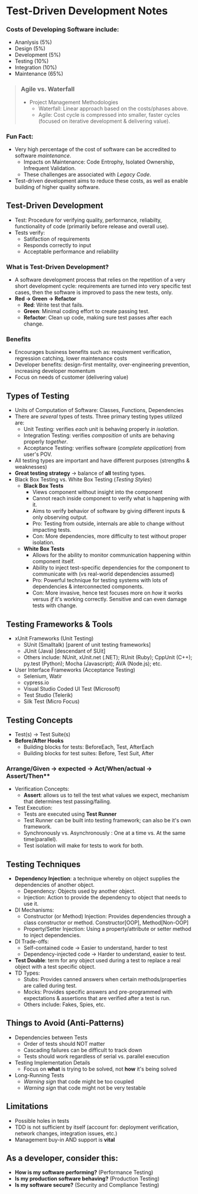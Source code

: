 # Test-Driven Development Notes
### Costs of Developing Software include:
- Ananlysis (5%)
- Design (5%)
- Development (5%)
- Testing (10%)
- Integration (10%)
- Maintenance (65%)
> ### Agile vs. Waterfall
> - Project Management Methodologies
>    - Waterfall: Linear approach based on the costs/phases above.
>    - Agile: Cost cycle is compressed into smaller, faster cycles (focused on iterative development & delivering value).
### Fun Fact:
- Very high percentage of the cost of software can be accredited to software *maintenance*.
  - Impacts on Maintenance: Code Entrophy, Isolated Ownership, Infrequent Validation.
  - These challenges are associated with *Legacy Code*.
 - Test-driven development aims to reduce these costs, as well as enable building of higher quality software.
## Test-Driven Development
- Test: Procedure for verifying quality, performance, reliabilty, functionality of code (primarily before release and overall use).
- Tests verify:
  - Satifaction of requirements
  - Responds correctly to input
  - Acceptable performance and reliability
### What is Test-Driven Development?
- A software development process that relies on the repetition of a very short development cycle: requirements are turned into very specific test cases, then the software is improved to pass the new tests, only.
- **Red -> Green -> Refactor**
  - **Red**: Write test that fails.
  - **Green**: Minimal coding effort to create passing test.
  - **Refactor**: Clean up code, making sure test passes after each change.
### Benefits
- Encourages business benefits such as: requirement verification, regression catching, lower maintenance costs
- Developer benefits: design-first mentality, over-engineering prevention, increasing developer momentum
- Focus on needs of customer (delivering value)
## Types of Testing
- Units of Computation of Software: Classes, Functions, Dependencies
- There are *several* types of tests. Three primary testing types utilized are:
  - Unit Testing: verifies *each* unit is behaving properly *in isolation*.
  - Integration Testing: verifies *composition* of units are behaving properly *together*.
  - Acceptance Testing: verifies software (*complete application*) from user's POV.
- All testing types are important and have different purposes (strengths & weaknesses)
- **Great testing strategy** -> balance of **all** testing types.
- Black Box Testing vs. White Box Testing (*Testing Styles*)
  - **Black Box Tests**
    - Views component without insight into the component
    - Cannot reach inside component to verify what is happening with it.
    - Aims to verify behavior of software by giving different inputs & only observing output.
    - Pro: Testing from outside, internals are able to change without impacting tests.
    - Con: More dependencies, more difficulty to test without proper isolation.
  - **White Box Tests**
    - Allows for the ability to monitor communication happening within component itself.
    - Ability to inject test-specific dependencies for the component to communicate with (vs real-world dependencies assumed)
    - Pro: Powerful technique for testing systems with lots of dependencies & interconnected components.
    - Con: More invasive, hence test focuses more on *how* it works versus *if* it's working correctly. Sensitive and can even damage tests with change.
## Testing Frameworks & Tools
- xUnit Frameworks (Unit Testing)
  - SUnit (Smalltalk) [parent of unit testing frameworks]
  - JUnit (Java) [descendant of SUit]
  - Others include: NUnit, xUnit.net (.NET); RUnit (Ruby); CppUnit (C++); py.test (Python); Mocha (Javascript); AVA (Node.js);  etc.
- User Interface Frameworks (Acceptance Testing)
  - Selenium, Watir
  - cypress.io
  - Visual Studio Coded UI Test (Microsoft)
  - Test Studio (Telerik)
  - Silk Test (Micro Focus)
## Testing Concepts
- Test(s) -> Test Suite(s)
- **Before/After Hooks**
  - Building blocks for tests: BeforeEach, Test, AfterEach
  - Building blocks for test suites: Before, Test Suit, After
### Arrange/Given -> expected -> Act/When/actual -> Assert/Then**
- Verification Concepts:
  - **Assert**: allows us to tell the test what values we expect, mechanism that determines test passing/failing.
- Test Execution:
  - Tests are executed using **Test Runner**
  - Test Runner can be built into testing framework; can also be it's own framework.
  - Synchronously vs. Asynchronously : One at a time vs. At the same time(parallel).
  - Test isolation will make for tests to work for both.
## Testing Techniques
- **Dependency Injection**: a technique whereby on object supplies the dependencies of another object.
  - Dependency: Objects used by another object.
  - Injection: Action to provide the dependency to object that needs to use it.
- DI Mechanisms:
  - Constructor (or Method) Injection: Provides dependencies through a class constructor or method. Constructor[OOP], Method[Non-OOP]
  - Property/Setter Injection: Using a property/attribute or setter method to inject dependencies.
- DI Trade-offs:
  - Self-contained code -> Easier to understand, harder to test
  - Dependency-injected code -> Harder to understand, easier to test.
- **Test Double**: term for any object used during a test to replace a real object with a test specific object.
- TD Types:
  - Stubs: Provides canned answers when certain methods/properties are called during test.
  - Mocks: Provides specific answers and pre-programmed with expectations & assertions that are verified after a test is run.
  - Others include: Fakes, Spies, etc.
## Things to Avoid (Anti-Patterns)
- Dependencies between Tests
  - Order of tests should NOT matter
  - Cascading failures can be difficult to track down
  - Tests should work regardless of serial vs. parallel execution
- Testing Implementation Details
  - Focus on **what** is trying to be solved, not **how** it's being solved
- Long-Running Tests
  - *Warning sign* that code might be too coupled
  - *Warning sign* that code might not be very testable
## Limitations
- Possible holes in tests
- TDD is not sufficient by itself (account for: deployment verification, network changes, integration issues, etc.)
- Management buy-in AND support is **vital**
## As a developer, consider this:
- **How is my software performing?** (Performance Testing)
- **Is my production software behaving?** (Production Testing)
- **Is my software secure?** (Security and Compliance Testing)
